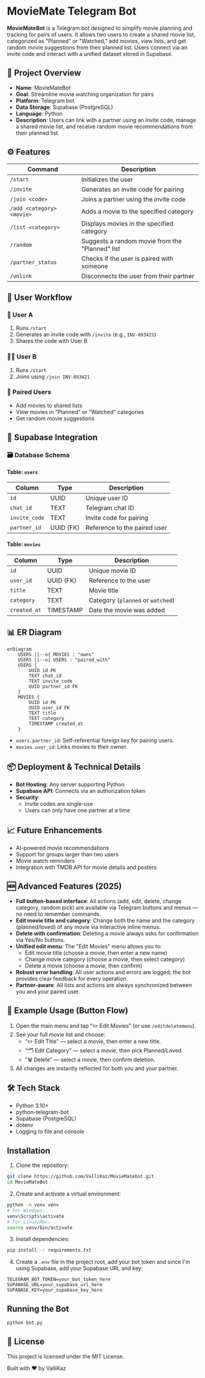 # MovieMate Telegram Bot

**MovieMateBot** is a Telegram bot designed to simplify movie planning and tracking for pairs of users. It allows two users to create a shared movie list, categorized as "Planned" or "Watched," add movies, view lists, and get random movie suggestions from their planned list. Users connect via an invite code and interact with a unified dataset stored in Supabase.

## 📘 Project Overview

- **Name**: MovieMateBot
- **Goal**: Streamline movie watching organization for pairs
- **Platform**: Telegram bot
- **Data Storage**: Supabase (PostgreSQL)
- **Language**: Python
- **Description**: Users can link with a partner using an invite code, manage a shared movie list, and receive random movie recommendations from their planned list.

## ⚙️ Features

| Command                          | Description                                      |
|----------------------------------|--------------------------------------------------|
| `/start`                         | Initializes the user                             |
| `/invite`                        | Generates an invite code for pairing             |
| `/join <code>`                   | Joins a partner using the invite code            |
| `/add <category> <movie>`        | Adds a movie to the specified category           |
| `/list <category>`               | Displays movies in the specified category        |
| `/random`                        | Suggests a random movie from the "Planned" list  |
| `/partner_status`                | Checks if the user is paired with someone        |
| `/unlink`                        | Disconnects the user from their partner          |

## 👣 User Workflow

### 🧍 User A
1. Runs `/start`
2. Generates an invite code with `/invite` (e.g., `INV-893421`)
3. Shares the code with User B

### 🧍‍♂️ User B
1. Runs `/start`
2. Joins using `/join INV-893421`

### 🎉 Paired Users
- Add movies to shared lists
- View movies in "Planned" or "Watched" categories
- Get random movie suggestions

## 💾 Supabase Integration

### 🗃️ Database Schema

#### Table: `users`
| Column          | Type        | Description                          |
|-----------------|-------------|--------------------------------------|
| `id`            | UUID        | Unique user ID                       |
| `chat_id`       | TEXT        | Telegram chat ID                     |
| `invite_code`   | TEXT        | Invite code for pairing              |
| `partner_id`     | UUID (FK)   | Reference to the paired user         |

#### Table: `movies`
| Column        | Type            | Description                          |
|---------------|-----------------|--------------------------------------|
| `id`          | UUID            | Unique movie ID                      |
| `user_id`     | UUID (FK)       | Reference to the user                |
| `title`       | TEXT            | Movie title                          |
| `category`    | TEXT            | Category (`planned` or `watched`)    |
| `created_at`  | TIMESTAMP       | Date the movie was added             |

## 📊 ER Diagram

```mermaid
erDiagram
    USERS ||--o{ MOVIES : "owns"
    USERS ||--o| USERS : "paired_with"
    USERS {
        UUID id PK
        TEXT chat_id
        TEXT invite_code
        UUID partner_id FK
    }
    MOVIES {
        UUID id PK
        UUID user_id FK
        TEXT title
        TEXT category
        TIMESTAMP created_at
    }
```

- `users.partner_id`: Self-referential foreign key for pairing users.
- `movies.user_id`: Links movies to their owner.

## 📦 Deployment & Technical Details

- **Bot Hosting**: Any server supporting Python
- **Supabase API**: Connects via an authorization token
- **Security**:
  - Invite codes are single-use
  - Users can only have one partner at a time

## 📈 Future Enhancements

- AI-powered movie recommendations
- Support for groups larger than two users
- Movie watch reminders
- Integration with TMDB API for movie details and posters

## 🆕 Advanced Features (2025)

- **Full button-based interface**: All actions (add, edit, delete, change category, random pick) are available via Telegram buttons and menus — no need to remember commands.
- **Edit movie title and category**: Change both the name and the category (planned/loved) of any movie via interactive inline menus.
- **Delete with confirmation**: Deleting a movie always asks for confirmation via Yes/No buttons.
- **Unified edit menu**: The "Edit Movies" menu allows you to:
  - Edit movie title (choose a movie, then enter a new name)
  - Change movie category (choose a movie, then select category)
  - Delete a movie (choose a movie, then confirm)
- **Robust error handling**: All user actions and errors are logged; the bot provides clear feedback for every operation.
- **Partner-aware**: All lists and actions are always synchronized between you and your paired user.

## 📝 Example Usage (Button Flow)

1. Open the main menu and tap "✏️ Edit Movies" (or use `/editdeletemenu`).
2. See your full movie list and choose:
   - "✏️ Edit Title" — select a movie, then enter a new title.
   - "🗂️ Edit Category" — select a movie, then pick Planned/Loved.
   - "🗑️ Delete" — select a movie, then confirm deletion.
3. All changes are instantly reflected for both you and your partner.

## 🛠️ Tech Stack
- Python 3.10+
- python-telegram-bot
- Supabase (PostgreSQL)
- dotenv
- Logging to file and console

## Installation

1. Clone the repository:
```bash
git clone https://github.com/ValliKaz/MovieMatebot.git
cd MovieMateBot
```

2. Create and activate a virtual environment:
```bash
python -m venv venv
# For Windows:
venv\Scripts\activate
# For Linux/Mac:
source venv/bin/activate
```

3. Install dependencies:
```bash
pip install -r requirements.txt
```

4. Create a `.env` file in the project root, add your bot token and since I'm using Supabase, add your Supabase URL and key:
```
TELEGRAM_BOT_TOKEN=your_bot_token_here
SUPABASE_URL=your_supabase_url_here
SUPABASE_KEY=your_supabase_key_here
```

## Running the Bot

```bash
python bot.py
```

## 📜 License

This project is licensed under the MIT License.

Built with ❤️ by ValliKaz